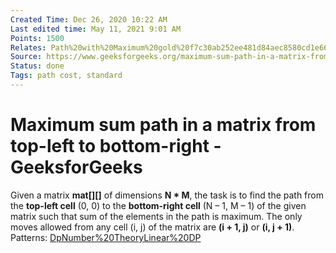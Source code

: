 ```yaml
---
Created Time: Dec 26, 2020 10:22 AM
Last edited time: May 11, 2021 9:01 AM
Points: 1500
Relates: Path%20with%20Maximum%20gold%20f7c30ab252ee481d84aec8580cd1e660.md
Source: https://www.geeksforgeeks.org/maximum-sum-path-in-a-matrix-from-top-left-to-bottom-right/?ref=rp
Status: done
Tags: path cost, standard
---
```


# Maximum sum path in a matrix from top-left to bottom-right - GeeksforGeeks

Given a matrix **mat[][]** of dimensions **N * M**, the task is to find the path from the **top-left cell** (0, 0) to the **bottom-right cell** (N – 1, M – 1) of the given matrix such that sum of the elements in the path is maximum. The only moves allowed from any cell (i, j) of the matrix are **(i + 1, j)** or **(i, j + 1)**.
Patterns: [Dp](Dp.md)[Number%20Theory](Number%20Theory.md)[Linear%20DP](Linear%20DP.md)